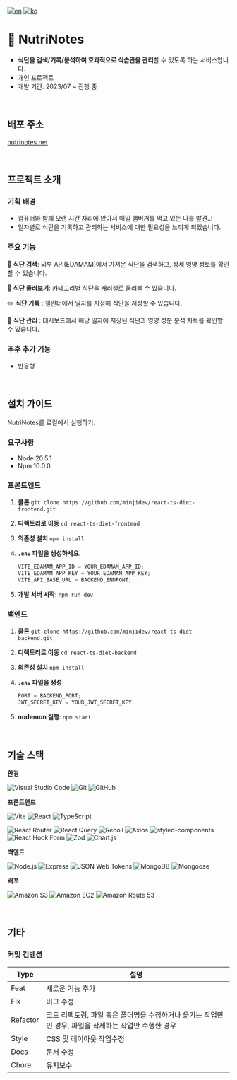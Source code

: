 [![en](https://img.shields.io/badge/lang-en-F38181.svg)](https://github.com/minjidev/react-ts-diet-frontend/blob/main/README.md)
[![ko](https://img.shields.io/badge/lang-ko-FCE38A.svg)](https://github.com/minjidev/react-ts-diet-frontend/blob/main/README.ko.md)

# 📒 NutriNotes

- **식단을 검색/기록/분석하여 효과적으로 식습관을 관리**할 수 있도록 하는 서비스입니다.
- 개인 프로젝트
- 개발 기간: 2023/07 ~ 진행 중

 <br />

## 배포 주소

[nutrinotes.net](https://nutrinotes.net)

 <br />

## 프로젝트 소개

### 기획 배경

- 컴퓨터와 함께 오랜 시간 자리에 앉아서 매일 햄버거를 먹고 있는 나를 발견..!
- 일자별로 식단을 기록하고 관리하는 서비스에 대한 필요성을 느끼게 되었습니다.

### 주요 기능

🔎 **식단 검색**: 외부 API(EDAMAM)에서 가져온 식단을 검색하고, 상세 영양 정보를 확인할 수 있습니다.

🥗 **식단 둘러보기**: 카테고리별 식단을 캐러셀로 둘러볼 수 있습니다.

✏️ **식단 기록** : 캘린더에서 일자를 지정해 식단을 저장할 수 있습니다.

🧐 **식단 관리** : 대시보드에서 해당 일자에 저장된 식단과 영양 성분 분석 차트를 확인할 수 있습니다.

### 추후 추가 기능

- 반응형

 <br />

## 설치 가이드

NutriNotes를 로컬에서 실행하기:

### 요구사항

- Node 20.5.1
- Npm 10.0.0

### 프론트엔드

1. **클론**
   `git clone https://github.com/minjidev/react-ts-diet-frontend.git`
2. **디렉토리로 이동** `cd react-ts-diet-frontend`
3. **의존성 설치** `npm install`
4. **`.env` 파일을 생성하세요.**

   ```jsx
   VITE_EDAMAM_APP_ID = YOUR_EDAMAM_APP_ID;
   VITE_EDAMAM_APP_KEY = YOUR_EDAMAM_APP_KEY;
   VITE_API_BASE_URL = BACKEND_ENDPONT;
   ```

5. **개발 서버 시작**: `npm run dev`

### 백엔드

1. **클론** `git clone https://github.com/minjidev/react-ts-diet-backend.git`
2. **디렉토리로 이동** `cd react-ts-diet-backend`
3. **의존성 설치** `npm install`
4. **`.env` 파일을 생성**

   ```jsx
   PORT = BACKEND_PORT;
   JWT_SECRET_KEY = YOUR_JWT_SECRET_KEY;
   ```

5. **nodemon 실행**: `npm start`

 <br />

## 기술 스택

**환경**

![Visual Studio Code](https://img.shields.io/badge/Visual%20Studio%20Code-007ACC?style=for-the-badge&logo=Visual%20Studio%20Code&logoColor=white)
![Git](https://img.shields.io/badge/Git-F05032?style=for-the-badge&logo=Git&logoColor=white)
![GitHub](https://img.shields.io/badge/GitHub-181717?style=for-the-badge&logo=GitHub&logoColor=white)

**프론트엔드**

![Vite](https://img.shields.io/badge/Vite-646CFF?style=for-the-badge&logo=Vite&logoColor=white)
![React](https://img.shields.io/badge/React-61DAFB?style=for-the-badge&logo=React&logoColor=white)
![TypeScript](https://img.shields.io/badge/TypeScript-3178C6?style=for-the-badge&logo=TypeScript&logoColor=white)

![React Router](https://img.shields.io/badge/React%20Router-CA4245?style=for-the-badge&logo=React%20Router&logoColor=white)
![React Query](https://img.shields.io/badge/React%20Query-FF4154?style=for-the-badge&logo=React%20Query&logoColor=white)
![Recoil](https://img.shields.io/badge/Recoil-3578E5?style=for-the-badge&logo=Recoil&logoColor=white)
![Axios](https://img.shields.io/badge/Axios-5A29E4?style=for-the-badge&logo=Axios&logoColor=white)
![styled-components](https://img.shields.io/badge/styled%20components-DB7093?style=for-the-badge&logo=styled-components&logoColor=white)
![React Hook Form](https://img.shields.io/badge/React%20Hook%20Form-EC5990?style=for-the-badge&logo=React%20Hook%20Form&logoColor=white)
![Zod](https://img.shields.io/badge/Zod-3E67B1?style=for-the-badge&logo=Zod&logoColor=white)
![Chart.js](https://img.shields.io/badge/Chart.js-FF6384?style=for-the-badge&logo=Chart.js&logoColor=white)

**백엔드**

![Node.js](https://img.shields.io/badge/Node.js-339933?style=for-the-badge&logo=Node.js&logoColor=white)
![Express](https://img.shields.io/badge/Express-000000?style=for-the-badge&logo=Express&logoColor=white)
![JSON Web Tokens](https://img.shields.io/badge/JSON%20Web%20Tokens-000000?style=for-the-badge&logo=JSON%20Web%20Tokens&logoColor=white)
![MongoDB](https://img.shields.io/badge/MongoDB-47A248?style=for-the-badge&logo=MongoDB&logoColor=white)
![Mongoose](https://img.shields.io/badge/Mongoose-880000?style=for-the-badge&logo=Mongoose&logoColor=white)

**배포**

![Amazon S3](https://img.shields.io/badge/Amazon%20S3-569A31?style=for-the-badge&logo=Amazon%20S3&logoColor=white)
![Amazon EC2](https://img.shields.io/badge/Amazon%20EC2-FF9900?style=for-the-badge&logo=Amazon%20EC2&logoColor=white)
![Amazon Route 53](https://img.shields.io/badge/Amazon%20Route%2053-8C4FFF?style=for-the-badge&logo=Amazon%20Route%2053&logoColor=white)

 <br />

## 기타

### 커밋 컨벤션

| Type     | 설명                                                                                                  |
| -------- | ----------------------------------------------------------------------------------------------------- |
| Feat     | 새로운 기능 추가                                                                                      |
| Fix      | 버그 수정                                                                                             |
| Refactor | 코드 리팩토링, 파일 혹은 폴더명을 수정하거나 옮기는 작업만인 경우, 파일을 삭제하는 작업만 수행한 경우 |
| Style    | CSS 및 레이아웃 작업수정                                                                              |
| Docs     | 문서 수정                                                                                             |
| Chore    | 유지보수                                                                                              |
